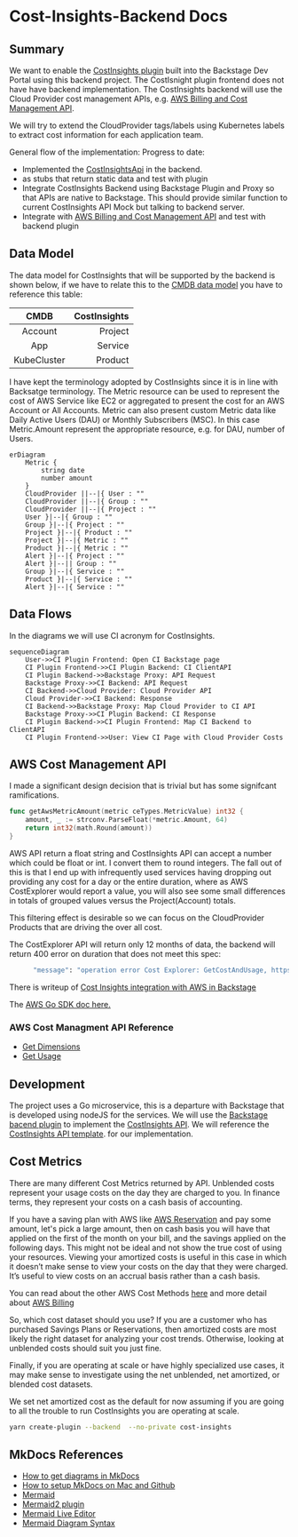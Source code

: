 # Cost-Insights-Backend Docs

## Summary

We want to enable the 
[CostInsights plugin](https://backstage.io/blog/2020/10/22/cost-insights-plugin) built into the 
Backstage Dev Portal using this backend project. The CostIsnight plugin frontend does not have have
backend implementation. The CostInsights backend will use the Cloud Provider cost management APIs,
e.g. [AWS Billing and Cost Management API](https://docs.aws.amazon.com/aws-cost-anagement/latest/APIReference/API_GetCostAndUsage.html).

We will try to extend the CloudProvider tags/labels using Kubernetes labels
to extract cost information for each application team.

General flow of the implementation:
Progress to date:
* Implemented the [CostInsightsApi](https://github.com/backstage/backstage/blob/master/plugins/cost-insights/src/api/CostInsightsApi.ts) in the backend.
* as stubs that return static data and test with plugin
* Integrate CostInsights Backend using Backstage Plugin and Proxy so that APIs are native to Backstage. This should provide similar function to current CostInsights API Mock but talking to backend server.
* Integrate with [AWS Billing and Cost Management API](https://docs.aws.amazon.com/aws-cost-anagement/latest/APIReference/API_GetCostAndUsage.html) and test with backend plugin


## Data Model
The data model for CostInsights that will be supported by the backend is shown below, if we have
to relate this to the 
[CMDB data model](https://seizadi.github.io/cmdb/model/) you have to reference this table:

| CMDB        | CostInsights |
| :---------: | -----------: |
| Account	  | Project      |
| App	      | Service      |
| KubeCluster | Product      |

I have kept the terminology adopted by CostInsights since it is in line with Backsatge terminology.
The Metric resource can be used to represent the cost of AWS Service like EC2 or aggregated to present
the cost for an AWS Account or All Accounts. Metric can also present custom Metric data like 
Daily Active Users (DAU) or Monthly Subscribers (MSC). In this case Metric.Amount represent the
appropriate resource, e.g. for DAU, number of Users.
```mermaid
erDiagram
    Metric {
        string date
        number amount
    }
    CloudProvider ||--|{ User : ""
    CloudProvider ||--|{ Group : ""
    CloudProvider ||--|{ Project : ""
    User }|--|{ Group : ""
    Group }|--|{ Project : ""    
    Project }|--|{ Product : ""
    Project }|--|{ Metric : ""
    Product }|--|{ Metric : ""
    Alert }|--|{ Project : ""
    Alert }|--|| Group : ""
    Group }|--|{ Service : ""
    Product }|--|{ Service : ""
    Alert }|--|{ Service : ""
```

## Data Flows
In the diagrams we will use CI acronym for CostInsights.

```mermaid
sequenceDiagram
    User->>CI Plugin Frontend: Open CI Backstage page
    CI Plugin Frontend->>CI Plugin Backend: CI ClientAPI
    CI Plugin Backend->>Backstage Proxy: API Request
    Backstage Proxy->>CI Backend: API Request
    CI Backend->>Cloud Provider: Cloud Provider API
    Cloud Provider->>CI Backend: Response
    CI Backend->>Backstage Proxy: Map Cloud Provider to CI API
    Backstage Proxy->>CI Plugin Backend: CI Response
    CI Plugin Backend->>CI Plugin Frontend: Map CI Backend to ClientAPI
    CI Plugin Frontend->>User: View CI Page with Cloud Provider Costs
```

## AWS Cost Management API
I made a significant design decision that is trivial but has some signifcant ramifications.
```go
func getAwsMetricAmount(metric ceTypes.MetricValue) int32 {
	amount, _ := strconv.ParseFloat(*metric.Amount, 64)
	return int32(math.Round(amount))
}
```
AWS API return a float string and CostInsights API can accept a number which could be float or int.
I convert them to round integers. The fall out of this is that I end up with infrequently used services
having dropping out providing any cost for a day or the entire duration, where as AWS CostExplorer would
report a value, you will also see some small differences in totals of grouped values versus the Project(Account)
totals.

This filtering effect is desirable so we can focus on the CloudProvider Products that are driving the
over all cost.

The CostExplorer API will return only 12 months of data, the backend will return 400 error on duration
that does not meet this spec:
```bash
      "message": "operation error Cost Explorer: GetCostAndUsage, https response error StatusCode: 400, RequestID: 3925a325-d037-4f3c-bfd6-351a11b5c5e7, api error ValidationException: start date is too old for daily granularity, max months for data available is 12 months"
```

There is writeup of 
[Cost Insights integration with AWS in Backstage](https://github.com/backstage/backstage/blob/master/plugins/cost-insights/contrib/aws-cost-explorer-api.md)
 
The [AWS Go SDK doc here.](https://docs.aws.amazon.com/sdk-for-go/api/)

### AWS Cost Managment API Reference
* [Get Dimensions](https://docs.aws.amazon.com/aws-cost-management/latest/APIReference/API_GetDimensionValues.html)
* [Get Usage](https://docs.aws.amazon.com/aws-cost-management/latest/APIReference/API_GetCostAndUsage.html)
## Development
The project uses a Go microservice, this is a departure with Backstage that is developed using nodeJS
for the services. We will use the
[Backstage bacend plugin](https://backstage.io/docs/plugins/backend-plugin)
to implement the 
[CostInsights API](https://github.com/backstage/backstage/blob/master/plugins/cost-insights/src/api/CostInsightsApi.ts).
We will reference the
[CostInsights API template](https://github.com/backstage/backstage/blob/master/plugins/cost-insights/src/example/templates/CostInsightsClient.ts).
for our implementation.

## Cost Metrics
There are many different Cost Metrics returned by API.
Unblended costs represent your usage costs on the day they are charged to you. 
In finance terms, they represent your costs on a cash basis of accounting.

If you have a saving plan with AWS like
[AWS Reservation](https://aws.amazon.com/aws-cost-management/reserved-instance-reporting/)
and pay some amount, let's pick a large amount, then on cash basis you will have that 
applied on the first of the month on your bill, and the savings applied on the following days. 
This might not be ideal and not show the true cost of using your resources. 
Viewing your amortized costs is useful in this case in which it doesn’t make sense 
to view your costs on the day that they were charged. It’s useful to view costs on an 
accrual basis rather than a cash basis.

You can read about the other AWS Cost Methods
[here](https://aws.amazon.com/blogs/aws-cost-management/understanding-your-aws-cost-datasets-a-cheat-sheet/)
and more detail about
[AWS Billing](https://docs.aws.amazon.com/awsaccountbilling/latest/aboutv2/con-bill-blended-rates.html#Calculating)

So, which cost dataset should you use?
If you are a customer who has purchased Savings Plans or Reservations, 
then amortized costs are most likely the right dataset for analyzing your cost trends.
Otherwise, looking at unblended costs should suit you just fine.

Finally, if you are operating at scale or have highly specialized use cases, 
it may make sense to investigate using the net unblended, net amortized, or blended cost datasets.

We set net amortized cost as the default for now assuming if you are going to all the 
trouble to run CostInsights you are operating at scale.

```bash
yarn create-plugin --backend  --no-private cost-insights
```
## MkDocs References
* [How to get diagrams in MkDocs](https://chrieke.medium.com/the-best-mkdocs-plugins-and-customizations-fc820eb19759)
* [How to setup MkDocs on Mac and Github](https://suedbroecker.net/2021/01/25/how-to-install-mkdocs-on-mac-and-setup-the-integration-to-github-pages/)
* [Mermaid](https://mermaid-js.github.io/mermaid)
* [Mermaid2 plugin](https://github.com/fralau/mkdocs-mermaid2-plugin#declaring-the-superfences-extension)
* [Mermaid Live Editor](https://mermaid-js.github.io/mermaid-live-editor/#/edit/eyJjb2RlIjoiZ3JhcGggVERcbiAgICBBW0NocmlzdG1hc10gLS0-fEdldCBtb25leXwgQihHbyBzaG9wcGluZylcbiAgICBCIC0tPiBDe0xldCBtZSB0aGlua31cbiAgICBDIC0tPnxPbmV8IERbTGFwdG9wXVxuICAgIEMgLS0-fFR3b3wgRVtpUGhvbmVdXG4gICAgQyAtLT58VGhyZWV8IEZbZmE6ZmEtY2FyIENhcl0iLCJtZXJtYWlkIjp7InRoZW1lIjoiZGVmYXVsdCJ9LCJ1cGRhdGVFZGl0b3IiOmZhbHNlfQ)
* [Mermaid Diagram Syntax](https://mermaid-js.github.io/mermaid/#/flowchart?id=flowcharts-basic-syntax)
